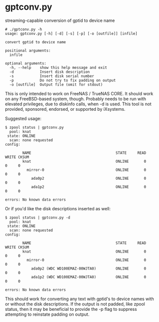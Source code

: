 # gptconv.py
streaming-capable conversion of gptid to device name

```
# ./gptconv.py -h
usage: gptconv.py [-h] [-d] [-s] [-p] [-o [outfile]] [infile]

convert gptid to device name

positional arguments:
  infile

optional arguments:
  -h, --help    show this help message and exit
  -d            Insert disk description
  -s            Insert disk serial number
  -p            Do not try to fix padding on output
  -o [outfile]  Output file (omit for stdout)
```

This is only intended to work on FreeNAS / TrueNAS CORE. It should work on any FreeBSD-based system, though. Probably needs to be run with elevated privileges, due to diskinfo calls, when -d is used.
This tool is not provided, sponsored, endorsed, or supported by iXsystems.

Suggested usage:
```
$ zpool status | gptconv.py
  pool: knat
 state: ONLINE
  scan: none requested
config:

        NAME                                       STATE     READ WRITE CKSUM
        knat                                       ONLINE       0     0     0
          mirror-0                                 ONLINE       0     0     0
            ada0p2                                 ONLINE       0     0     0
            ada1p2                                 ONLINE       0     0     0

errors: No known data errors
```
Or if you'd like the disk descriptions inserted as well:
```
$ zpool status | gptconv.py -d
  pool: knat
 state: ONLINE
  scan: none requested
config:

        NAME                                       STATE     READ WRITE CKSUM
        knat                                       ONLINE       0     0     0
          mirror-0                                 ONLINE       0     0     0
            ada0p2 (WDC WD100EMAZ-00WJTA0)         ONLINE       0     0     0
            ada1p2 (WDC WD100EMAZ-00WJTA0)         ONLINE       0     0     0

errors: No known data errors
```
This should work for converting any text with gptid's to device names with or without the disk descriptions. If the output is not padded, like zpool status, then it may be beneficial to provide the -p flag to suppress attempting to reinstate padding on output.
